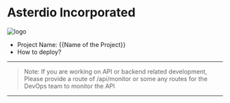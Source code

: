 # Asterdio Incorporated

![logo](https://asterdio.com/wp-content/uploads/2022/06/asterdio-light.png)



 - Project Name: {{Name of the Project}}
 - How to deploy?

***

> Note: If you are working on API or backend related development, Please
> provide a route of /api/monitor or some any routes for the DevOps team
> to monitor the API

***
